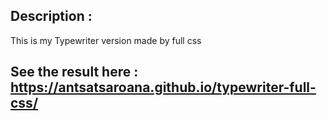 ﻿## Description :
This is my Typewriter version made by full css

## See the result here : https://antsatsaroana.github.io/typewriter-full-css/
